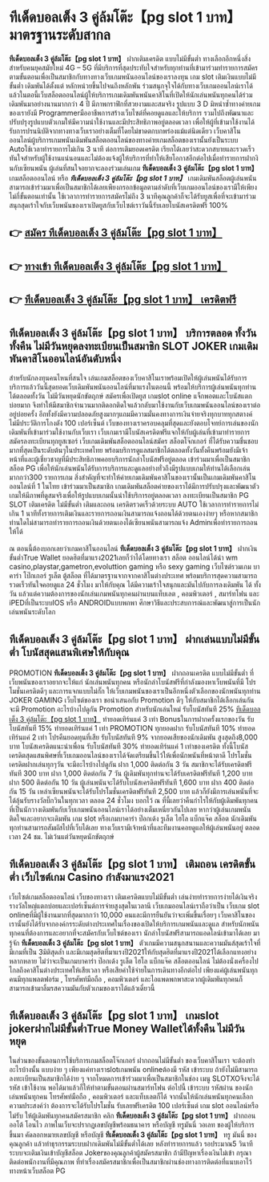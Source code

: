 # ทีเด็ดบอลเต็ง 3 คู่ล้มโต๊ะ【pg slot 1 บาท】  มาตรฐานระดับสากล

**ทีเด็ดบอลเต็ง 3 คู่ล้มโต๊ะ【pg slot 1 บาท】** ฝากเติมเครดิต แบบไม่มีขั้นต่ำ  ทางเลือกอีกหนึ่งสิ่งสำหรับคนยุคสมัยใหม่ 4G – 5G ที่มีบริการที่สุดประทับใจสำหรับทุกท่านที่เข้ามาร่วมทำรายการสมัครตามขั้นตอนเพื่อเป็นสมาชิกกับทางทางเว็บเกมพนันออนไลน์ของเราลงทุน เกม slot  เติมเงินแบบไม่มีขั้นต่ำ เดิมพันได้ตั้งแต่ หลักหน่วยขึ้นไปจนถึงหลักพัน ร่วมสนุกจุใจได้กับทางเว็บเกมออนไลน์เราได้แล้วในตอนี้เว็บสล็อตออนไลน์ผู้ให้บริการเกมเดิมพันพนันคาสิโนที่เปิดให้นักเล่นพนันทุกคนได้ร่วมเดิมพันมาอย่างนานมากกว่า 4 ปี มีภาพกราฟิกที่สวยงามและสมจริง รูปแบบ 3 D
มิหนำซ้ำทางค่ายเกมของเรายังมี Programmerมืออาชีพการสร้างเว็บไซต์ที่คอยดูแลและให้บริการ  รวมไปถึงพัฒนาและปรับปรุงรูปแบบตัวเกมให้มีความน่าใช้งานและมีประสิทธิภาพอยู่ตลอดเวลา เพื่อให้ผู้ที่เข้ามาใช้งานได้รับการปรนนิบัติจากทางทางเว็บเราอย่างเต็มที่โดยไม่ขาดตกบกพร่องแม้แต่นิดเดียว เว็บคาสิโนออนไลน์ผู้บริการเกมพนันเดิมพันสล็อตออนไลน์ของทางค่ายเกมสล็อตของเรานั้นยังเป็นระบบ Autoใช้เวลาทำรายการไม่เกิน 3 นาที ต่อการเติมยอดเครดิต เรียกได้เลยว่าสะดวกสบายและรวดเร็วทันใจสำหรับผู้ใช้งานแน่นอนและไม่ต้องแจ้งผู้ให้บริการที่ทำให้เสียโอกาสอีกต่อไปเมื่อทำรายการฝากงินกับเซียนพนัน
ผู้เล่นที่สนใจอยากจะลองร่วมเล่นเกม **ทีเด็ดบอลเต็ง 3 คู่ล้มโต๊ะ【pg slot 1 บาท】** เกมสล็อตออนไลน์ หรือ ***ทีเด็ดบอลเต็ง 3 คู่ล้มโต๊ะ【pg slot 1 บาท】*** เกมเดิมพันสล็อตผู้เล่นพนันสามารถเข้าร่วมมาเพื่อเป็นสมาชิกได้เลยเพียงกรอกข้อมูลตามลำดับที่เว็บเกมออนไลน์ของเรามีให้เพียงไม่กี่ขั้นตอนเท่านั้น ใช้เวลาการทำรายการสมัครไม่ถึง 3 นาทีคุณลูกค้าก็จะได้รับยูสเพื่อที่จะเข้ามาร่วมสนุกสุดเร้าใจกับเว็บพนันของเราเปิดยูสกับเว็บไซต์เราวันนี้รับเลยโบนัสเครดิตฟรี 100%

## 👉 [สมัคร ทีเด็ดบอลเต็ง 3 คู่ล้มโต๊ะ【pg slot 1 บาท】](https://archa888.com/)
## 👉 [ทางเข้า ทีเด็ดบอลเต็ง 3 คู่ล้มโต๊ะ【pg slot 1 บาท】](https://archa888.com/)
## 👉 [ทีเด็ดบอลเต็ง 3 คู่ล้มโต๊ะ【pg slot 1 บาท】 เครดิตฟรี](https://archa888.com/)

## ทีเด็ดบอลเต็ง 3 คู่ล้มโต๊ะ【pg slot 1 บาท】 บริการตลอด ทั้งวัน ทั้งคืน ไม่มีวันหยุดลงทะเบียนเป็นสมาชิก SLOT JOKER เกมเดิมพันคาสิโนออนไลน์อันดับหนึ่ง

สำหรับนักลงทุนคนไหนที่สนใจ เล่นเกมสล็อตของเว็บคาสิโนเราพร้อมเปิดให้ผู้เล่นพนันได้รับการบริการแล้ววันนี้สุดยอดเว็บเดิมพันพนันออนไลน์ที่มาแรงในตอนนี้ พร้อมให้บริการผู้เล่นพนันทุกท่านได้ตลอดทั้งวัน ไม่มีวันหยุดนักขัตฤกษ์ สมัครเพื่อเปิดยูส เกมslot online แจ็กพอตและโบนัสแตกบ่อยมาก จึงทำให้มีสมาชิกจำนวนมากติดอกติดใจแล้วกลับมาใช้งานกับเว็บเกมพนันออนไลน์ของเราต่ออยู่บ่อยครั้ง อีกทั้งยังมีความปลอดภัยสูงมากๆแถมมีความมั่นคงทางการเงินจ่ายจริงทุกบาททุกสตางค์ไม่มีประวัติการโกงตัง 100 เปอร์เซ็นต์ เว็บของทางเราครอบคลุมที่สุดและยังตอบโจทย์การเล่นของนักเดิมพันที่เข้ามาร่วมใช้งานกับเว็บเรา
เว็บเกมเรามีโบนัสเครดิตฟรีแจกให้กับผู้เล่นที่เข้ามาทำรายการสมัครลงทะเบียนทุกยูสเซอร์ เว็บเกมเดิมพันสล็อตออนไลน์สมัคร สล็อตโจ๊กเกอร์ ที่ได้รับความชื่นชอบมากที่สุดเป็นระดับต้นๆในประเทศไทย พร้อมบริการดูแลสมาชิกได้ตลอดทั้งวันทั้งคืนพร้อมยังมีเจ้าหน้าที่และผู้เชี่ยวชาญที่มีประสิทธิภาพคอยบริการนักล่าโบนัสฟรีอยู่ตลอด เข้าร่วมมาเพื่อเป็นสมาชิก สล็อต PG เพื่อให้นักเล่นพนันได้รับการบริการและดูแลอย่างทั่วถึงมีรูปแบบเกมให้ท่านได้เลือกเล่นมากกว่า300 รายการเกม
สิ่งสำคัญที่จะทำให้ค่ายเกมเดิมพันคาสิโนของเรานั้นเป็นเกมเดิมพันคาสิโนออนไลน์ที่ 1 ในไทย เข้าร่วมมาเป็นสมาชิก  เกมเดิมพันสล็อตค่ายของเราได้มีการปรับปรุงและพัฒนาตัวเกมให้มีภาพที่ดูสมจริงเพื่อให้รูปแบบเกมนั้นน่าใช้บริการอยู่ตลอดเวลา ลงทะเบียนเป็นสมาชิก  PG SLOT เติมเครดิต ไม่มีขั้นต่ำ เติมและถอน เครดิตรวดเร็วด้วยระบบ AUTO ใช้เวลาการทำรายการไม่เกิน 1 นาทีทั้งรายการเติมเงินและรายการถอนเงินสามารถแจ้งถอนได้ด้วยตนเองง่ายๆ หรือหากสมาชิกท่านใดไม่สามารถทำรายการถอนเงินด้วยตนเองได้เซียนพนันสามารถแจ้ง Adminเพื่อทำรายการถอนให้ได้

ณ ตอนนี้ต้องบอกเลยว่าเกมคาสิโนออนไลน์ **ทีเด็ดบอลเต็ง 3 คู่ล้มโต๊ะ【pg slot 1 บาท】** ฝากเงินขั้นต่ำTrue Wallet ยอดฮิตที่มาแรง2021เลยก็ว่าได้โดยทางเรา สล็อต ออนไลน์ได้นำ  wm casino,playstar,gametron,evoluttion gaming หรือ sexy gaming เว็บไซต์รวมเกม บาคาร่า โป๊กเกอร์ รูเล็ต ตู้สล็อต ที่ได้มาตรฐานจากจากคาสิโนต่างประเทศ พร้อมบริการสุดความสามารถรวดเร็วทันใจคอยดูแล 24 ชั่วโมง มาให้กับคุณ ได้มีความเร้าใจสนุกและมันไปกับการลงเดิมพัน ได้ ทั้งวัน แล้วแต่ความต้องการของนักเล่นเกมพนันทุกคนผ่านบนแท็บเลต , คอมพิวเตอร์ , สมาร์ทโฟน และ iPEDที่เป็นระบบIOS หรือ ANDROIDแบบพกพา ศึกษาวิธีและประสบการณ์และพัฒนาสู่การเป็นนักเล่นพนันระดับโลก

## ทีเด็ดบอลเต็ง 3 คู่ล้มโต๊ะ【pg slot 1 บาท】 ฝากเล่นแบบไม่มีขั้นต่ำ โบนัสสุดแสนพิเศษให้กับคุณ

 PROMOTION  **ทีเด็ดบอลเต็ง 3 คู่ล้มโต๊ะ【pg slot 1 บาท】** ฝากถอนเครดิต แบบไม่มีขั้นต่ำ ที่เว็บพนันของเราอยากจะให้แก่  นักเล่นพนันทุกคน หรือนักล่าโบนัสฟรีที่กำลังมองหาเว็บพนันที่มี โปรโมชั่นเครดิตดีๆ และการแจกแบบไม่กั๊ก ให้เว็บเกมพนันของเราเป็นอีกหนึ่งตัวเลือกของนักพนันทุกท่าน JOKER GAMING เว็บไซต์ของเรา ขอนำเสนอกับ Promotion ดีๆ ให้กับสมาชิกได้เลือกเล่นกัน จะมี Promotion อะไรบ้างไปดูกัน
 Promotion สำหรับนักเล่นใหม่ รับโบนัสทันที 25% [ทีเด็ดบอลเต็ง 3 คู่ล้มโต๊ะ【pg slot 1 บาท】](https://archa888.com/) ทำยอดเทิร์นแค่ 3 เท่า
Bonusในการฝากครั้งแรกของวัน รับโบนัสทันที 15% ทำยอดเทิร์นแค่ 1 เท่า
 PROMOTION ทุกยอดฝาก รับโบนัสทันที 10% ทำยอดเทิร์นแค่ 2 เท่า
โปรคืนยอดทุนที่เสีย รับโบนัสทันที 9% จากยอดเสียของนักเดิมพัน สูงสุดถึง8,000 บาท
โบนัสเครดิตแนะนำเพื่อน รับโบนัสทันที 30% ทำยอดเทิร์นแค่ 1 เท่าของเครดิต
ทั้งนี้โบนัสเครดิตสุดแสนพิศษที่เว็บเกมออนไลน์ของเราได้จัดเตรียมขึ้นไว้ให้เพื่อนักพนันที่หน้าตาดี โปรโมชั่นเครดิตฝากเล่นทุกๆวัน จะมีอะไรบ้างไปดูกัน
ฝาก 1,000 ติดต่อกัน 3 วัน สมาชิกจะได้รับเครดิตฟรีทันที 300 บาท
ฝาก 1,000 ติดต่อกัน 7 วัน ผู้เดิมพันทุกท่านจะได้รับเครดิตฟรีทันที 1,200 บาท
ฝาก 500 ติดต่อกัน 10 วัน ผู้เล่นพนันจะได้รับโบนัสเครดิตฟรีทันที 1,600 บาท
ฝาก 400 ติดต่อกัน 15 วัน เหล่าเซียนพนันจะได้รับโปรโมชั่นเครดิตฟรีทันที 2,500 บาท
แล้วก็ยังมีการเล่นพนันที่จะได้ลุ้นรับรางวัลบิ๊กวินในทุกเวลา ตลอด 24 ชั่วโมง บอกไว้ ณ ที่นี้เลยว่าคืนกำไรให้กับผู้เดิมพันทุกคนที่เป็นนักวางเดิมพันกับเว็บเกมพนันออนไลน์เราได้อย่างเต็มเหนี่ยวกันไปเลย หากว่าผู้เล่นเกมพนันติดใจและอยากจะเดิมพัน เกม slot  หรือเกมบาคาร่า ป๊อกเด้ง รูเล็ต ไฮโล แบ็กแจ๊ค สล็อต นักเดิมพันทุกท่านสามารถสัมผัสไปที่เว็บได้เลย ทางเว็บเรามีเจ้าหน้าที่และทีมงานคอยดูแลให้ผู้เล่นพนันอยู่ ตลอดเวลา 24 ชม. ไม่เว้นแต่วันหยุดนักขัตฤกษ์

## ทีเด็ดบอลเต็ง 3 คู่ล้มโต๊ะ【pg slot 1 บาท】 เติมถอน เครดิตขั้นต่ำ  เว็บไซต์เกม Casino กำลังมาแรง2021

เว็บไซต์เกมสล็อตออนไลน์ เว็บของทางเรา เติมเครดิตแบบไม่มีขั้นต่ำ เล่นง่ายทำรายการง่ายได้เงินจริง รางวัลใหญ่แตกบ่อยและเปอร์เซ็นต์การจ่ายสูงสุดในเวลานี เว็บเกมออนไลน์เราถือว่าเป็น เว็บเกม slot onlineที่มีผู้ใช้งานมากที่สุดมากกว่า 10,000 คนและมีการยืนยันว่าจะเพิ่มขึ้นเรื่อยๆ เว็บคาสิโนของเรานั้นยังได้รับจากองค์กรระดับต่างประเทศในเรื่องของเปิดให้บริการเกมพนันและดูแล สำหรับนักพนันทุกคนที่ต้องการและอยากที่จะสมัครกับเว็บไซต์ของเรา นักล่าโบนัสฟรีสามารถแอดไลน์เข้ามาได้เลย
	มารู้จัก **ทีเด็ดบอลเต็ง 3 คู่ล้มโต๊ะ【pg slot 1 บาท】** ตัวเกมมีความสนุกสนานและความมันส์สุดเร้าใจที่มีเกมที่เป็น 3มิติสุดล้ำ และมีเกมสุดฮิตที่มาแรงปี2021ให้กับสุดฮิตที่มาแรงปี2021ได้เลือกแทงอย่างหลากหลาย  ไม่ว่าจะเป็นเกมบาคาร่า ป๊อกเด้ง รูเล็ต ไฮโล แบ็กแจ๊ค สล็อตออนไลน์ ไม่ต้องนั่งเครื่องไปไกลถึงคาสิโนต่างประเทศให้เสียเวลา หรือเสียค่าใช้จ่ายในการเดินทางอีกต่อไป เพียงแค่ผู้เล่นพนันทุกคนมีทุกแพลตฟอร์ม , โทรศัพท์มือถือ , คอมพิวเตอร์ และไอแพดพกพาสะดวกผู้เดิมพันทุกคนก็สามารถเข้ามาลิ้มรสความมันกับตัวเกมของเราได้แล้วเดี๋ยวนี้

## ทีเด็ดบอลเต็ง 3 คู่ล้มโต๊ะ【pg slot 1 บาท】 เกมslot jokerฝากไม่มีขั้นต่ำTrue Money Walletได้ทั้งคืน ไม่มีวันหยุด

ในส่วนของขั้นตอนการใช้บริการเกมสล็อตโจ๊กเกอร์ ฝากถอนไม่มีขั้นต่ำ ของเว็บคาสิโนเรา จะต้องทำอะไรบ้างนั้น แบบง่าย ๆ เพียงแค่ทางเราslotเกมพนัน onlineต้องมี รหัส เข้าระบบ ถ้ายังไม่มีสามารถลงทะเบียนเป็นสมาชิกได้ง่าย ๆ จากโหมดการเข้าร่วมมาเพื่อเป็นสมาชิกในช่อง เมนู SLOTXOจึงจะได้ รหัส เข้าใช้งาน พอได้มาแล้วก็ให้ทำตามขั้นตอนผ่านสมาร์ทโฟน ต่อไปนี้
เข้าระบบ รหัสผ่าน  ของนักเล่นพนันทุกคน โทรศัพท์มือถือ , คอมพิวเตอร์ และแท็บเลตก็ได้
จากนั้นให้นักเล่นพนันทุกคนเลือกความประสงค์ว่า ต้องการจะได้รับโปรโมชั่น รับเลยฟรีเครดิต 100 เปอร์เซ็นต์  เกม slot ออนไลน์หรือไม่รับ
ให้ผู้เดิมพันทุกคนสมัครสมาชิก คลิก **ทีเด็ดบอลเต็ง 3 คู่ล้มโต๊ะ【pg slot 1 บาท】** ฝากถอน ออโต้ โอนไว ภาพในเว็บจะปรากฏเลขบัญชีพร้อมธนาคาร หรือบัญชี ทรูมันนี่ วอเลท ของผู้ให้บริการขึ้นมา
คัดลอกหมายเลขบัญชี หรือบัญชี **ทีเด็ดบอลเต็ง 3 คู่ล้มโต๊ะ【pg slot 1 บาท】** ทรู มันนี่ ของคุณลูกค้า แล้วทำธุรกรรมระบบฝากเดิมพันไม่มีขั้นต่ำได้เลย
หลังทำรายการแล้ว รอประมาณ5 วินาที ระบบจะเติมเงินเข้าบัญชีสล็อต Jokerของคุณลูกค้าผู้สมัครสมาชิก
ถ้ามีปัญหาเรื่องเงินไม่เข้า กรุณาติดต่อพนักงานที่มีคุณภาพ ที่ทำเรื่องสมัครสมาชิกเพื่อเป็นสมาชิกผ่านช่องทางการติดต่อที่แนบเอาไว้ทางหน้าเว็บสล็อต PG


